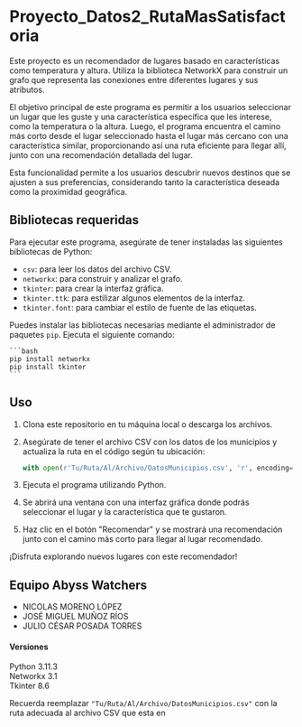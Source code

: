 # Proyecto_Datos2_RutaMasSatisfactoria

Este proyecto es un recomendador de lugares basado en características como temperatura y altura. Utiliza la biblioteca NetworkX para construir un grafo que representa las conexiones entre diferentes lugares y sus atributos.

El objetivo principal de este programa es permitir a los usuarios seleccionar un lugar que les guste y una característica específica que les interese, como la temperatura o la altura. Luego, el programa encuentra el camino más corto desde el lugar seleccionado hasta el lugar más cercano con una característica similar, proporcionando así una ruta eficiente para llegar allí, junto con una recomendación detallada del lugar.

Esta funcionalidad permite a los usuarios descubrir nuevos destinos que se ajusten a sus preferencias, considerando tanto la característica deseada como la proximidad geográfica.

## Bibliotecas requeridas

Para ejecutar este programa, asegúrate de tener instaladas las siguientes bibliotecas de Python:

- `csv`: para leer los datos del archivo CSV.
- `networkx`: para construir y analizar el grafo.
- `tkinter`: para crear la interfaz gráfica.
- `tkinter.ttk`: para estilizar algunos elementos de la interfaz.
- `tkinter.font`: para cambiar el estilo de fuente de las etiquetas.

Puedes instalar las bibliotecas necesarias mediante el administrador de paquetes `pip`. Ejecuta el siguiente comando:

    ```bash
    pip install networkx
    pip install tkinter  
    ```

## Uso

1. Clona este repositorio en tu máquina local o descarga los archivos.

2. Asegúrate de tener el archivo CSV con los datos de los municipios y actualiza la ruta en el código según tu ubicación:

    ```python
    with open(r'Tu/Ruta/Al/Archivo/DatosMunicipios.csv', 'r', encoding='UTF-8') as file:  
    ```  
3. Ejecuta el programa utilizando Python.

4. Se abrirá una ventana con una interfaz gráfica donde podrás seleccionar el lugar y la característica que te gustaron.

5. Haz clic en el botón "Recomendar" y se mostrará una recomendación junto con el camino más corto para llegar al lugar recomendado.  

¡Disfruta explorando nuevos lugares con este recomendador!

## Equipo Abyss Watchers  

- NICOLAS MORENO LÓPEZ
- JOSÉ MIGUEL MUÑOZ RÍOS
- JULIO CÉSAR POSADA TORRES

#### Versiones 

Python 3.11.3  
Networkx 3.1  
Tkinter 8.6  

Recuerda reemplazar `"Tu/Ruta/Al/Archivo/DatosMunicipios.csv"` con la ruta adecuada al archivo CSV que esta en 


